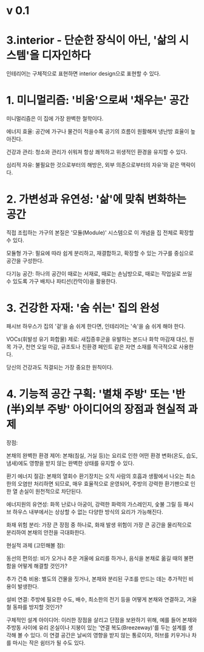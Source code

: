 # v 0.1

# 3.interior - 단순한 장식이 아닌, '삶의 시스템'을 디자인하다
인테리어는 구체적으로 표현하면 interior design으로 표현할 수 있다.

# 1. 미니멀리즘: '비움'으로써 '채우는' 공간

미니멀리즘은 이 집에 가장 완벽한 철학이다.

에너지 효율: 공간에 가구나 물건이 적을수록 공기의 흐름이 원활해져 냉난방 효율이 높아진다.

건강과 관리: 청소와 관리가 쉬워져 항상 쾌적하고 위생적인 환경을 유지할 수 있다.

심리적 자유: 불필요한 것으로부터의 해방은, 외부 의존으로부터의 자유'와 같은 맥락이다.

# 2. 가변성과 유연성: '삶'에 맞춰 변화하는 공간

직접 조립하는 가구의 본질은 '모듈(Module)' 시스템으로 이 개념을 집 전체로 확장할 수 있다.

모듈형 가구: 필요에 따라 쉽게 분리하고, 재결합하고, 확장할 수 있는 가구를 중심으로 공간을 구성한다.

다기능 공간: 하나의 공간이 때로는 서재로, 때로는 손님방으로, 때로는 작업실로 쓰일 수 있도록 가구 배치나 파티션(칸막이)을 활용한다.

# 3. 건강한 자재: '숨 쉬는' 집의 완성

패시브 하우스가 집의 '겉'을 숨 쉬게 한다면, 인테리어는 '속'을 숨 쉬게 해야 한다.

VOCs(휘발성 유기 화합물) 제로: 새집증후군을 유발하는 본드나 화학 마감재 대신, 원목 가구, 천연 오일 마감, 규조토나 친환경 페인트 같은 자연 소재를 적극적으로 사용한다.

당신의 건강과도 직결되는 가장 중요한 원칙이다.

# 4. 기능적 공간 구획: '별채 주방' 또는 '반(半)외부 주방' 아이디어의 장점과 현실적 과제

장점:

본채의 완벽한 환경 제어: 본채(침실, 거실 등)는 요리로 인한 어떤 환경 변화(온도, 습도, 냄새)에도 영향을 받지 않는 완벽한 상태를 유지할 수 있다.

환기 에너지 절감: 본채의 열회수 환기장치는 오직 사람의 호흡과 생활에서 나오는 최소한의 오염만 처리하면 되므로, 매우 효율적으로 운영되어, 주방의 강력한 환기팬으로 인한 열 손실이 원천적으로 차단된다.

에너지원의 유연성: 화목 난로나 아궁이, 강력한 화력의 가스레인지, 숯불 그릴 등 패시브 하우스 내부에서는 상상할 수 없는 다양한 방식의 요리가 가능해진다.

화재 위험 분리: 가장 큰 장점 중 하나로, 화재 발생 위험이 가장 큰 공간을 물리적으로 분리하여 본채의 안전을 극대화한다.

현실적 과제 (고민해볼 점):

동선의 편의성: 비가 오거나 추운 겨울에 요리를 하거나, 음식을 본채로 옮길 때의 불편함을 어떻게 해결할 것인가?

추가 건축 비용: 별도의 건물을 짓거나, 본채와 분리된 구조를 만드는 데는 추가적인 비용이 발생한다.

설비 연결: 주방에 필요한 수도, 배수, 최소한의 전기 등을 어떻게 본채와 연결하고, 겨울철 동파를 방지할 것인가?

구체적인 설계 아이디어:
이러한 장점을 살리고 단점을 보완하기 위해, 예를 들어 본채와 주방동 사이에 유리 온실이나 지붕이 있는 '연결 복도(Breezeway)'를 두는 설계를 생각해 볼 수 있다. 이 연결 공간은 날씨의 영향을 받지 않는 통로이자, 허브를 키우거나 차를 마시는 작은 쉼터가 될 수도 있다.